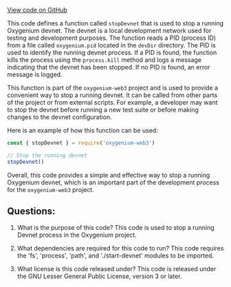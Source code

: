 [View code on GitHub](https://github.com/oxygenium-network/oxygenium-web3/packages/cli/scripts/stop-devnet.js)

This code defines a function called `stopDevnet` that is used to stop a running Oxygenium devnet. The devnet is a local development network used for testing and development purposes. The function reads a PID (process ID) from a file called `oxygenium.pid` located in the `devDir` directory. The PID is used to identify the running devnet process. If a PID is found, the function kills the process using the `process.kill` method and logs a message indicating that the devnet has been stopped. If no PID is found, an error message is logged.

This function is part of the `oxygenium-web3` project and is used to provide a convenient way to stop a running devnet. It can be called from other parts of the project or from external scripts. For example, a developer may want to stop the devnet before running a new test suite or before making changes to the devnet configuration.

Here is an example of how this function can be used:

```javascript
const { stopDevnet } = require('oxygenium-web3')

// Stop the running devnet
stopDevnet()
```

Overall, this code provides a simple and effective way to stop a running Oxygenium devnet, which is an important part of the development process for the `oxygenium-web3` project.
## Questions: 
 1. What is the purpose of this code?
   This code is used to stop a running Devnet process in the Oxygenium project.

2. What dependencies are required for this code to run?
   This code requires the 'fs', 'process', 'path', and './start-devnet' modules to be imported.

3. What license is this code released under?
   This code is released under the GNU Lesser General Public License, version 3 or later.